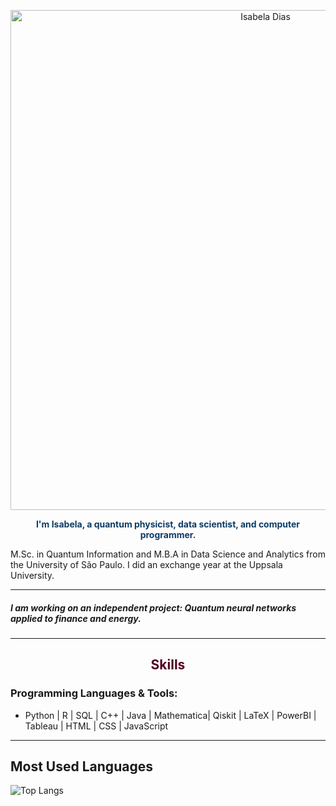 

<p align="center">
  <img src="https://github.com/isadays/isadays/assets/59461869/ef598ea3-55c5-4b2a-8d6b-3b42fbb85253" alt="Isabela Dias" style="width:800px; height:auto;">
</p>

<p align="center" style="color: #0D3B66;">
  <b>I'm Isabela, a quantum physicist, data scientist, and computer programmer.</b><br>
  
  M.Sc. in Quantum Information and M.B.A in Data Science and Analytics from the University of São Paulo. I did an exchange year at the Uppsala University.
</p>

---

<h5> I am working on an independent project: Quantum neural networks applied to finance and energy. </h3>

---

<h2 align="center" style="color: #500021;">Skills</h2>

<h3>Programming Languages & Tools:</h3>
<ul>
  <li>Python | R | SQL | C++ | Java | Mathematica| Qiskit | LaTeX | PowerBI | Tableau | HTML | CSS | JavaScript </li>
</ul>

---


## Most Used Languages
![Top Langs](https://github-readme-stats.vercel.app/api/top-langs/?username=isadays&layout=compact)

